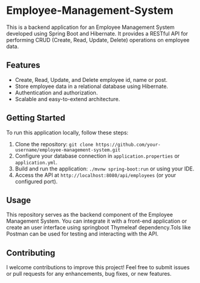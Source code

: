 # Employee-Management-System
This is a backend application for an Employee Management System developed using Spring Boot and Hibernate. It provides a RESTful API for performing CRUD (Create, Read, Update, Delete) operations on employee data.

## Features

- Create, Read, Update, and Delete employee id, name or post.
- Store employee data in a relational database using Hibernate.
- Authentication and authorization.
- Scalable and easy-to-extend architecture.

## Getting Started

To run this application locally, follow these steps:

1. Clone the repository: `git clone https://github.com/your-username/employee-management-system.git`
2. Configure your database connection in `application.properties` or `application.yml`.
3. Build and run the application: `./mvnw spring-boot:run` or using your IDE.
4. Access the API at `http://localhost:8080/api/employees` (or your configured port).

## Usage

This repository serves as the backend component of the Employee Management System. You can integrate it with a front-end application or create an user interface using springboot Thymeleaf dependency.Tols like Postman can be used for testing and interacting with the API.

## Contributing

I welcome contributions to improve this project! Feel free to submit issues or pull requests for any enhancements, bug fixes, or new features.
